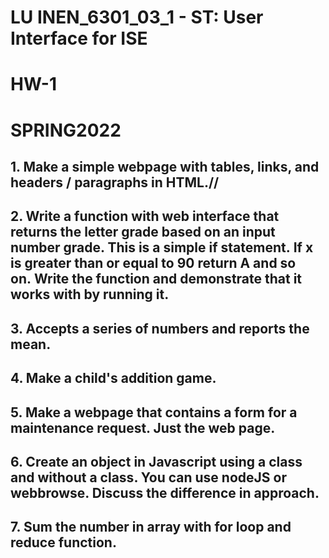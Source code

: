 # LU INEN_6301_03_1 - ST: User Interface for ISE

# HW-1

# SPRING2022

## 1. Make a simple webpage with tables, links, and headers / paragraphs in HTML.//
## 2. Write a function with web interface that returns the letter grade based on an input number grade. This is a simple if statement. If x is greater than or equal to 90 return A and so on. Write the function and demonstrate that it works with by running it. 
## 3. Accepts a series of numbers and reports the mean.
## 4. Make a child's addition game.
## 5. Make a webpage that contains a form for a maintenance request. Just the web page.
## 6. Create an object in Javascript using a class and without a class. You can use nodeJS or webbrowse. Discuss the difference in approach.
## 7. Sum the number in array with for loop and reduce function.

